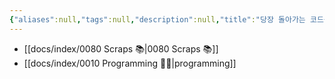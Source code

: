 ```yaml
---
{"aliases":null,"tags":null,"description":null,"title":"당장 돌아가는 코드를 만드는 것이 첫번째라면, 내가 선택한 것들에 대한 정리 및 회고가 두번째다. 문서화가 중요하단 뜻임.","created":"2023-12-17T22:02:03","updated":"2023-12-17T22:02:12","dg-publish":true,"permalink":"/docs/당장 돌아가는 코드를 만드는 것이 첫번째라면, 내가 선택한 것들에 대한 정리 및 회고가 두번째다. 문서화가 중요하단 뜻임./","dgPassFrontmatter":true}
---
```


- [[docs/index/0080 Scraps 📚\|0080 Scraps 📚]]
- [[docs/index/0010 Programming 👩‍💻\|programming]]
